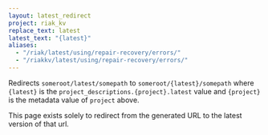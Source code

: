 ```yaml
---
layout: latest_redirect
project: riak_kv
replace_text: latest
latest_text: "{latest}"
aliases:
  - "/riak/latest/using/repair-recovery/errors/"
  - "/riakkv/latest/using/repair-recovery/errors/"
---
```


Redirects `someroot/latest/somepath` to `someroot/{latest}/somepath` 
where `{latest}` is the `project_descriptions.{project}.latest` value
and `{project}` is the metadata value of `project` above.

This page exists solely to redirect from the generated URL to the latest version of
that url.


